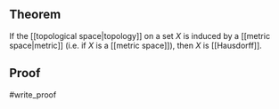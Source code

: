 ## Theorem
If the [[topological space|topology]] on a set $X$ is induced by a [[metric space|metric]] (i.e. if $X$ is a [[metric space]]), then $X$ is [[Hausdorff]].
## Proof
#write_proof 